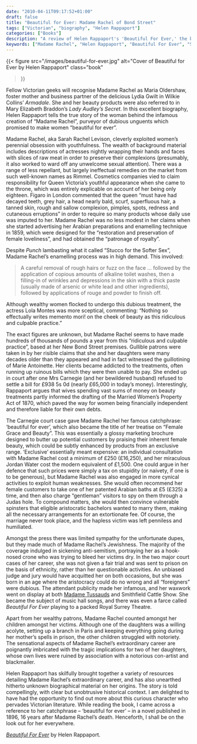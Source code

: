 ```yaml
---
date: "2010-04-11T09:17:52+01:00"
draft: false
title: "Beautiful for Ever: Madame Rachel of Bond Street"
tags: ["Victorian", "biography", "Helen Rappaport"]
categories: ["Books"]
description: "A review of Helen Rappaport's 'Beautiful For Ever,' the biography of notorious Victorian beauty entrepreneur Madame Rachel (Sarah Rachel Levison). Discover how this con-artist inspired characters in Wilkie Collins and Mary Elizabeth Braddon while exploiting women's quest for eternal youth."
keywords: ["Madame Rachel", "Helen Rappaport", "Beautiful For Ever", "Sarah Rachel Levison", "biography review", "Victorian con-artist", "cosmetics history", "Wilkie Collins", "Victorian crime"]
---
```


{{< figure
  src="/images/beautiful-for-ever.jpg"
  alt="Cover of Beautiful for Ever by Helen Rappaport"
  class="book"
>}}

Fellow Victorian geeks will recognise Madame Rachel as Maria Oldershaw, foster mother and business partner of the delicious Lydia Gwilt in Wilkie Collins’ _Armadale_. She and her beauty products were also referred to in Mary Elizabeth Braddon’s _Lady Audley’s Secret_. In this excellent biography, Helen Rappaport tells the true story of the woman behind the infamous creation of “Madame Rachel”, purveyor of dubious unguents which promised to make women “beautiful for ever”.

Madame Rachel, aka Sarah Rachel Levison, cleverly exploited women’s perennial obsession with youthfulness. The wealth of background material includes descriptions of actresses nightly wrapping their hands and faces with slices of raw meat in order to preserve their complexions (presumably, it also worked to ward off any unwelcome sexual attention).  There was a range of less repellant, but largely ineffectual remedies on the market from such well-known names as Rimmel. Cosmetics companies vied to claim responsibility for Queen Victoria’s youthful appearance when she came to the throne, which was entirely explicable on account of her being only eighteen. Figaro in London commented that the queen “must have had decayed teeth, grey hair, a head nearly bald, scurf, superfluous hair, a tanned skin, rough and sallow complexion, pimples, spots, redness and cutaneous erruptions” in order to require so many products whose daily use was imputed to her. Madame Rachel was no less modest in her claims when she started advertising her Arabian preparations and enamelling technique in 1859, which were designed for the “restoration and preservation of female loveliness”, and had obtained the “patronage of royalty”.

Despite _Punch_ lambasting what it called “Stucco for the Softer Sex”, Madame Rachel’s enamelling process was in high demand. This involved:

>A careful removal of rough hairs or fuzz on the face … followed by the application of copious amounts of alkaline toilet washes, then a filling-in of wrinkles and depressions in the skin with a thick paste (usually made of arsenic or white lead and other ingredients), followed by applications of rouge and powder to finish off.

Although wealthy women flocked to undergo this dubious treatment, the actress Lola Montes was more sceptical, commenting: “Nothing so effectually writes memento mori! on the cheek of beauty as this ridiculous and culpable practice.”

The exact figures are unknown, but Madame Rachel seems to have made hundreds of thousands of pounds a year from this “ridiculous and culpable practice”, based at her New Bond Street premises. Gullible patrons were taken in by her risible claims that she and her daughters were many decades older than they appeared and had in fact witnessed the guillotining of Marie Antoinette. Her clients became addicted to the treatments, often running up ruinous bills which they were then unable to pay. She ended up in court after one Mrs Carnegie (and her bewildered husband) refused to settle a bill for £938 5s 0d (nearly £65,000 in today’s money). Interestingly, Rappaport argues that wives spending vast sums of money on beauty treatments partly informed the drafting of the Married Women’s Property Act of 1870, which paved the way for women being financially independent and therefore liable for their own debts.

The Carnegie court case gave Madame Rachel her famous catchphrase: ‘beautiful for ever’, which also became the title of her treatise on “Female Grace and Beauty”. This was essentially a glossy marketing brochure designed to butter up potential customers by praising their inherent female beauty, which could be subtly enhanced by products from an exclusive range. ‘Exclusive’ essentially meant expensive: an individual consultation with Madame Rachel cost a minimum of £250 (£16,250), and her miraculous Jordan Water cost the modern equivalent of £1,500. One could argue in her defence that such prices were simply a tax on stupidity (or naivety, if one is to be generous), but Madame Rachel was also engaged in more cynical activities to exploit human weaknesses. She would often recommend her female customers to take one of her patented Arabian baths at £5 (£325) a time, and then also charge “gentleman” visitors to spy on them through a Judas hole. To compound matters, she would then convince vulnerable spinsters that eligible aristocratic bachelors wanted to marry them, making all the necessary arrangements for an extortionate fee. Of course, the marriage never took place, and the hapless victim was left penniless and humiliated.

Amongst the press there was limited sympathy for the unfortunate dupes, but they made much of Madame Rachel’s Jewishness. The majority of the coverage indulged in sickening anti-semitism, portraying her as a hook-nosed crone who was trying to bleed her victims dry. In the two major court cases of her career, she was not given a fair trial and was sent to prison on the basis of ethnicity, rather than her questionable activities. An unbiased judge and jury would have acquitted her on both occasions, but she was born in an age where the aristocracy could do no wrong and all “foreigners” were dubious. The attendant publicity made her infamous, and her waxwork went on display at both [Madame Tussauds](/posts/madame-tussaud-and-the-history-of-waxworks/) and Smithfield Cattle Show. She became the subject of music hall songs, and there was even a farce called _Beautiful For Ever_ playing to a packed Royal Surrey Theatre.

Apart from her wealthy patrons, Madame Rachel counted amongst her children amongst her victims. Although one of the daughters was a willing acolyte, setting up a branch in Paris and keeping everything going during her mother’s spells in prison, the other children struggled with notoriety. The sensational aspects of Madame Rachel’s extraordinary career are poignantly imbricated with the tragic implications for two of her daughters, whose own lives were ruined by association with a notorious con-artist and blackmailer.

Helen Rappaport has skilfully brought together a variety of resources detailing Madame Rachel’s extraordinary career, and has also unearthed hitherto unknown biographical material on her origins. The story is told compellingly, with clear but unobtrusive historical context. I am delighted to have had the opportunity to find out more about this curious character who pervades Victorian literature.  While reading the book, I came across a reference to her catchphrase – ‘beautiful for ever’ – in a novel published in 1896, 16 years after Madame Rachel’s death.  Henceforth, I shall be on the look out for her everywhere.

[_Beautiful For Ever_](https://www.worldofbooks.com/en-gb/products/beautiful-for-ever-book-helen-rappaport-9780099570134) by Helen Rappaport.